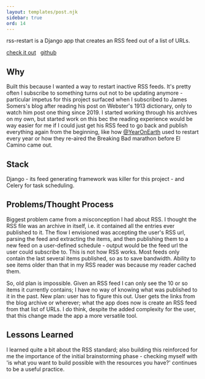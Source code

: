 ```yaml
---
layout: templates/post.njk
sidebar: true
ord: 14
---
```

rss-restart is a Django app that creates an RSS feed out of a list of URLs.

[check it out](https://mostbiggestegg.com/rss-restart/) &nbsp; [github](https://github.com/dom-o/rss-restart)

## Why
Built this because I wanted a way to restart inactive RSS feeds. It's pretty often I subscribe to something turns out not to be updating anymore - particular impetus for this project surfaced when I subscribed to James Somers's blog after reading his post on Webster's 1913 dictionary, only to watch him post one thing since 2019. I started working through his archives on my own, but started work on this bec the reading experience would be way easier for me if I could just get his RSS feed to go back and publish everything again from the beginning, like how [@YearOnEarth](https://twitter.com/yearonearth) used to restart every year or how they re-aired the Breaking Bad marathon before El Camino came out.

## Stack
Django - its feed generating framework was killer for this project - and Celery for task scheduling.

## Problems/Thought Process
Biggest problem came from a misconception I had about RSS. I thought the RSS file was an archive in itself, i.e. it contained all the entries ever published to it. The flow I envisioned was accepting the user's RSS url, parsing the feed and extracting the items, and then publishing them to a new feed on a user-defined schedule - output would be the feed url the user could subscribe to. This is not how RSS works. Most feeds only contain the last several items published, so as to save bandwidth. Ability to see items older than that in my RSS reader was because my reader cached them.

So, old plan is impossible. Given an RSS feed I can only see the 10 or so items it currently contains; I have no way of knowing what was published to it in the past. New plan: user has to figure this out. User gets the links from the blog archive or wherever; what the app does now is create an RSS feed from that list of URLs. I do think, despite the added complexity for the user, that this change made the app a more versatile tool.

## Lessons Learned
I learned quite a bit about the RSS standard; also building this reinforced for me the importance of the initial brainstorming phase - checking myself with 'is what you want to build possible with the resources you have?' continues to be a useful practice.
